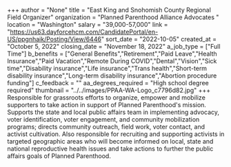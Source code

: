 +++
author = "None"
title = "East King and Snohomish County Regional Field Organizer"
organization = "Planned Parenthood Alliance Advocates "
location = "Washington"
salary = "39,000-57,000"
link = "https://us63.dayforcehcm.com/CandidatePortal/en-US/ppgnhaik/Posting/View/6446"
sort_date = "2022-10-05"
created_at = "October 5, 2022"
closing_date = "November 18, 2022"
a_job_type = ["Full Time"]
b_benefits = ["General Benefits","Retirement","Paid Leave","Health Insurance","Paid Vacation","Remote During COVID","Dental","Vision","Sick time","Disability insurance","Life insurance","Trans health","Short-term disability insurance","Long-term disability insurance","Abortion procedure funding"]
c_feedback = ""
aa_degrees_required = "High school degree required"
thumbnail = "../../images/PPAA-WA-Logo_c7796d82.jpg"
+++
Responsible for grassroots efforts to organize, empower and mobilize supporters to take action in support of Planned Parenthood's mission. Supports the state and local public affairs team in implementing advocacy, voter identification, voter engagement, and community mobilization programs; directs community outreach, field work, voter contact, and activist cultivation. Also responsible for recruiting and supporting activists in targeted geographic areas who will become informed on local, state and national reproductive health issues and take actions to further the public affairs goals of Planned Parenthood.